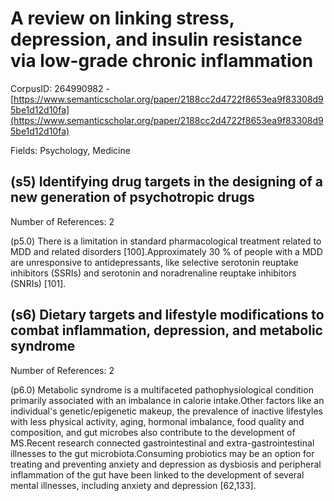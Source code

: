 # A review on linking stress, depression, and insulin resistance via low-grade chronic inflammation

CorpusID: 264990982 - [https://www.semanticscholar.org/paper/2188cc2d4722f8653ea9f83308d95be1d12d10fa](https://www.semanticscholar.org/paper/2188cc2d4722f8653ea9f83308d95be1d12d10fa)

Fields: Psychology, Medicine

## (s5) Identifying drug targets in the designing of a new generation of psychotropic drugs
Number of References: 2

(p5.0) There is a limitation in standard pharmacological treatment related to MDD and related disorders [100].Approximately 30 % of people with a MDD are unresponsive to antidepressants, like selective serotonin reuptake inhibitors (SSRIs) and serotonin and noradrenaline reuptake inhibitors (SNRIs) [101].
## (s6) Dietary targets and lifestyle modifications to combat inflammation, depression, and metabolic syndrome
Number of References: 2

(p6.0) Metabolic syndrome is a multifaceted pathophysiological condition primarily associated with an imbalance in calorie intake.Other factors like an individual's genetic/epigenetic makeup, the prevalence of inactive lifestyles with less physical activity, aging, hormonal imbalance, food quality and composition, and gut microbes also contribute to the development of MS.Recent research connected gastrointestinal and extra-gastrointestinal illnesses to the gut microbiota.Consuming probiotics may be an option for treating and preventing anxiety and depression as dysbiosis and peripheral inflammation of the gut have been linked to the development of several mental illnesses, including anxiety and depression [62,133].
